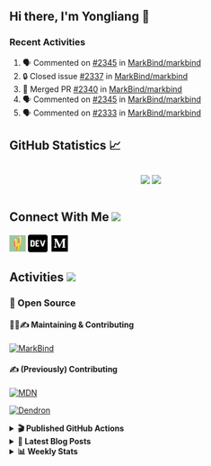 ## Hi there, I'm Yongliang 👋

### Recent Activities

<!--START_SECTION:activity-->
1. 🗣 Commented on [#2345](https://github.com/MarkBind/markbind/pull/2345#issuecomment-1656573512) in [MarkBind/markbind](https://github.com/MarkBind/markbind)
2. 🔒 Closed issue [#2337](https://github.com/MarkBind/markbind/issues/2337) in [MarkBind/markbind](https://github.com/MarkBind/markbind)
3. 🎉 Merged PR [#2340](https://github.com/MarkBind/markbind/pull/2340) in [MarkBind/markbind](https://github.com/MarkBind/markbind)
4. 🗣 Commented on [#2345](https://github.com/MarkBind/markbind/pull/2345#issuecomment-1653446586) in [MarkBind/markbind](https://github.com/MarkBind/markbind)
5. 🗣 Commented on [#2333](https://github.com/MarkBind/markbind/issues/2333#issuecomment-1651687781) in [MarkBind/markbind](https://github.com/MarkBind/markbind)
<!--END_SECTION:activity-->

## GitHub Statistics :chart_with_upwards_trend:
<div align="center">
<div style="display: flex; align-items: center; justify-content: center;">

[![](https://github-readme-stats-tlylt.vercel.app/api?username=tlylt&show_icons=true&theme=tokyonight&hide_border=true&locale=en)](https://github.com/tlylt)
[![](https://github-readme-streak-stats.herokuapp.com/?user=tlylt&theme=tokyonight&hide_border=true)](https://github.com/tlylt)
</div>
</div>

## Connect With Me <img src="https://media.giphy.com/media/2wh5K5yE3ulp3xgYcG/giphy-downsized.gif" width="30">

<a href="https://www.yongliangliu.com/" target="_blank"><img align="center" src="static/site-icon.png" alt="yongliangliu.com" height="29" width="29" /></a>
<a href="https://dev.to/tlylt" target="_blank"><img align="center" src="static/dev-badge.svg" alt="dev.to/tlylt" height="35" width="35" /></a>
<a href="https://tlylt.medium.com" target="_blank"><img align="center" src="static/medium.png" alt="tlylt.medium.com" height="35" width="35" /></a>

## Activities <img src="https://media.giphy.com/media/WUlplcMpOCEmTGBtBW/giphy.gif" width="30">

### 🔭 Open Source

#### 👷‍♂️✍️ Maintaining & Contributing
[![MarkBind](https://github-readme-stats-tlylt.vercel.app/api/pin/?username=markbind&repo=markbind)](https://github.com/MarkBind/markbind)

#### ✍️ (Previously) Contributing
[![MDN](https://github-readme-stats-tlylt.vercel.app/api/pin/?username=mdn&repo=content)](https://github.com/mdn/content/issues?q=is%3Aopen+involves%3A%40me+sort%3Aupdated-desc)

[![Dendron](https://github-readme-stats-tlylt.vercel.app/api/pin/?username=dendronhq&repo=dendron)](https://github.com/dendronhq/dendron/issues?q=is%3Aopen+involves%3A%40me+sort%3Aupdated-desc)

<details>
<summary> <b>🎬 Published GitHub Actions </b> </summary>

[![install-graphviz](https://github-readme-stats-tlylt.vercel.app/api/pin/?username=tlylt&repo=install-graphviz)](https://github.com/tlylt/install-graphviz)

[![reposense-action](https://github-readme-stats-tlylt.vercel.app/api/pin/?username=tlylt&repo=reposense-action)](https://github.com/tlylt/reposense-action)

[![markbin-action](https://github-readme-stats-tlylt.vercel.app/api/pin/?username=markbind&repo=markbind-action)](https://github.com/MarkBind/markbind-action)

</details>

<details>
<summary> <b>📕 Latest Blog Posts</b> </summary>

<!-- BLOG-POST-LIST:START -->
- [Deploy a ChatGPT API Server in no time](https://www.yongliangliu.com/blog/chatgpt-nextjs-server/)
- [Creating a regex-based Markdown parser in TypeScript](https://www.yongliangliu.com/blog/rmark/)
- [Create VSCode Snippets for Markdown Blog Workflows](https://www.yongliangliu.com/blog/vscode-snippets/)
- [Brag Doc 2023](https://www.yongliangliu.com/blog/brag-doc-2023/)
- [My Journey into Open Source](https://www.yongliangliu.com/blog/my-journey-into-open-source/)
<!-- BLOG-POST-LIST:END -->

</details>

<details>
<summary> <b>📊 Weekly Stats</b> </summary>

<!--START_SECTION:waka-->
![Code Time](http://img.shields.io/badge/Code%20Time-1%2C095%20hrs%2035%20mins-blue)

**🐱 My GitHub Data** 

> 📦 641.1 kB Used in GitHub's Storage 
 > 
> 🏆 1,324 Contributions in the Year 2023
 > 
> 🚫 Not Opted to Hire
 > 
> 📜 173 Public Repositories 
 > 
> 🔑 40 Private Repositories 
 > 
**I'm an Early 🐤** 

```text
🌞 Morning                3880 commits        ███████░░░░░░░░░░░░░░░░░░   29.22 % 
🌆 Daytime                3580 commits        ███████░░░░░░░░░░░░░░░░░░   26.96 % 
🌃 Evening                4909 commits        █████████░░░░░░░░░░░░░░░░   36.97 % 
🌙 Night                  908 commits         ██░░░░░░░░░░░░░░░░░░░░░░░   06.84 % 
```
📅 **I'm Most Productive on Wednesday** 

```text
Monday                   1732 commits        ███░░░░░░░░░░░░░░░░░░░░░░   13.05 % 
Tuesday                  1959 commits        ████░░░░░░░░░░░░░░░░░░░░░   14.75 % 
Wednesday                2155 commits        ████░░░░░░░░░░░░░░░░░░░░░   16.23 % 
Thursday                 1678 commits        ███░░░░░░░░░░░░░░░░░░░░░░   12.64 % 
Friday                   1698 commits        ███░░░░░░░░░░░░░░░░░░░░░░   12.79 % 
Saturday                 2017 commits        ████░░░░░░░░░░░░░░░░░░░░░   15.19 % 
Sunday                   2038 commits        ████░░░░░░░░░░░░░░░░░░░░░   15.35 % 
```


📊 **This Week I Spent My Time On** 

```text
🕑︎ Time Zone: Asia/Singapore

💬 Programming Languages: 
TypeScript               4 hrs 46 mins       ██████████████░░░░░░░░░░░   56.72 % 
Markdown                 2 hrs 35 mins       ████████░░░░░░░░░░░░░░░░░   30.84 % 
Other                    21 mins             █░░░░░░░░░░░░░░░░░░░░░░░░   04.20 % 
JavaScript               13 mins             █░░░░░░░░░░░░░░░░░░░░░░░░   02.74 % 
YAML                     12 mins             █░░░░░░░░░░░░░░░░░░░░░░░░   02.54 % 
```


 Last Updated on 29/07/2023 00:48:10 UTC
<!--END_SECTION:waka-->

</details>
